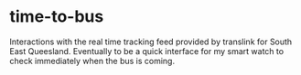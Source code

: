 # time-to-bus
Interactions with the real time tracking feed provided by translink for South East Queesland. Eventually to be a quick interface for my smart watch to check immediately when the bus is coming.
